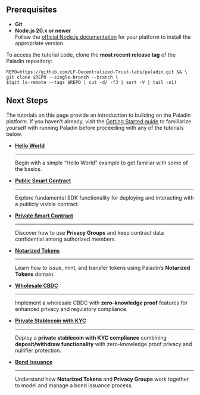 ## Prerequisites

- **Git**  
- **Node.js 20.x or newer**  
  Follow the [official Node.js documentation](https://nodejs.org/en/download/package-manager) for your platform to install the appropriate version.

To access the tutorial code, clone the **most recent release tag** of the Paladin repository:

```shell
REPO=https://github.com/LF-Decentralized-Trust-labs/paladin.git && \
git clone $REPO --single-branch --branch \
$(git ls-remote --tags $REPO | cut -d/ -f3 | sort -V | tail -n1)
```

## Next Steps

The tutorials on this page provide an introduction to building on the Paladin platform. If you haven’t already, visit the [Getting Started guide](../getting-started/installation.md) to familiarize yourself with running Paladin before proceeding with any of the tutorials below.

<div class="grid cards" markdown>

-   **[Hello World](hello-world.md)**  
    
    ---  
    
    Begin with a simple “Hello World” example to get familiar with some of the basics.

-   **[Public Smart Contract](public-storage.md)**  

    ---  

    Explore fundamental SDK functionality for deploying and interacting with a publicly visible contract.

-   **[Private  Smart Contract](private-storage.md)**  

    ---  

    Discover how to use **Privacy Groups** and keep contract data confidential among authorized members.

-   **[Notarized Tokens](notarized-tokens.md)**  

    ---  

    Learn how to issue, mint, and transfer tokens using Paladin’s **Notarized Tokens** domain.


-   **[Wholesale CBDC](zkp-cbdc.md)**  

    ---  

    Implement a wholesale CBDC with **zero-knowledge proof** features for enhanced privacy and regulatory compliance.

-   **[Private Stablecoin with KYC](private-stablecoin.md)**  

    ---  

    Deploy a **private stablecoin with KYC compliance** combining **deposit/withdraw functionality** with zero-knowledge proof privacy and nullifier protection.

-   **[Bond Issuance](bond-issuance.md)**  

    ---  

    Understand how **Notarized Tokens** and **Privacy Groups** work together to model and manage a bond issuance process.

</div>